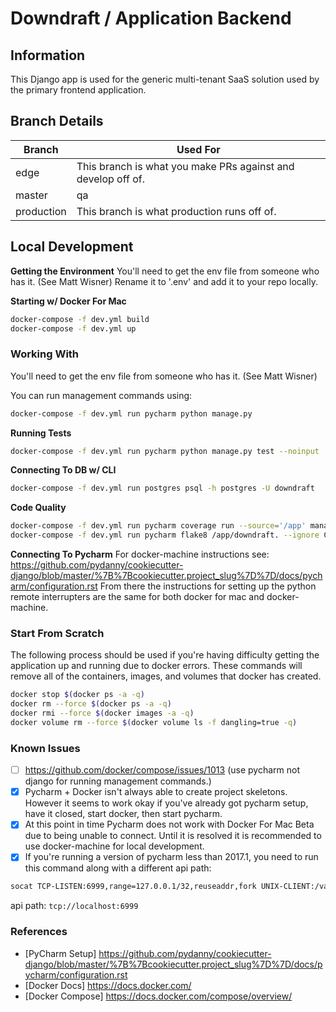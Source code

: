 # Downdraft / Application Backend

## Information
This Django app is used for the generic multi-tenant SaaS solution used by the primary frontend application.

## Branch Details
| Branch  | Used For |
| ------------- | ------------- |
| edge  | This branch is what you make PRs against and develop off of.  |
| master  | qa  |
| production  | This branch is what production runs off of.  |



## Local Development

**Getting the Environment**
You'll need to get the env file from someone who has it. (See Matt Wisner) Rename it to '.env' and add it to your repo locally.

**Starting w/ Docker For Mac**
```bash
docker-compose -f dev.yml build
docker-compose -f dev.yml up
```

### Working With
You'll need to get the env file from someone who has it. (See Matt Wisner)

You can run management commands using:
```bash
docker-compose -f dev.yml run pycharm python manage.py
```

**Running Tests**
```bash
docker-compose -f dev.yml run pycharm python manage.py test --noinput
```

**Connecting To DB w/ CLI**
```bash
docker-compose -f dev.yml run postgres psql -h postgres -U downdraft
```

**Code Quality**
```bash
docker-compose -f dev.yml run pycharm coverage run --source='/app' manage.py test --failfast
docker-compose -f dev.yml run pycharm flake8 /app/downdraft. --ignore C901
```

**Connecting To Pycharm**
For docker-machine instructions see: https://github.com/pydanny/cookiecutter-django/blob/master/%7B%7Bcookiecutter.project_slug%7D%7D/docs/pycharm/configuration.rst
From there the instructions for setting up the python remote interrupters are the same for both docker for mac and docker-machine.

### Start From Scratch
The following process should be used if you're having difficulty getting the
application up and running due to docker errors. These commands will remove
all of the containers, images, and volumes that docker has created.
```bash
docker stop $(docker ps -a -q)
docker rm --force $(docker ps -a -q)
docker rmi --force $(docker images -a -q)
docker volume rm --force $(docker volume ls -f dangling=true -q)
```

### Known Issues
- [ ] https://github.com/docker/compose/issues/1013 (use pycharm not django for running management commands.)
- [X] Pycharm + Docker isn't always able to create project skeletons. However it seems to work okay if you've already got pycharm setup, have it closed, start docker, then start pycharm.
- [X] At this point in time Pycharm does not work with Docker For Mac Beta due to being unable to connect. Until it is resolved it is recommended to use docker-machine for local development.
- [X] If you're running a version of pycharm less than 2017.1, you need to run this command along with a different api path:
```bash
socat TCP-LISTEN:6999,range=127.0.0.1/32,reuseaddr,fork UNIX-CLIENT:/var/run/docker.sock
```
api path:  `tcp://localhost:6999`


### References
- [PyCharm Setup] https://github.com/pydanny/cookiecutter-django/blob/master/%7B%7Bcookiecutter.project_slug%7D%7D/docs/pycharm/configuration.rst
- [Docker Docs] https://docs.docker.com/
- [Docker Compose] https://docs.docker.com/compose/overview/

